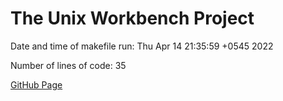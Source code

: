 # The Unix Workbench Project
Date and time of makefile run: Thu Apr 14 21:35:59 +0545 2022

Number of lines of code: 35

[GitHub Page](https://nizzal.github.io/unix-workbench-project)
